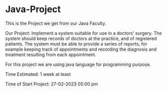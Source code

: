 # Java-Project
This is the Project we get from our Java Faculty.

Our Project:
Implement a system suitable for use in a doctors' surgery. The system should keep records of doctors at the practice, and of registered patients. The system must be able to provide a series of reports, for example keeping track of appointments and recording the diagnosis and treatment resulting from each appointment.

For this project we are using java language for programming purpose.   

Time Estimated: 1 week at least

Time of Start Project: 27-02-2023 05:00 pm 
